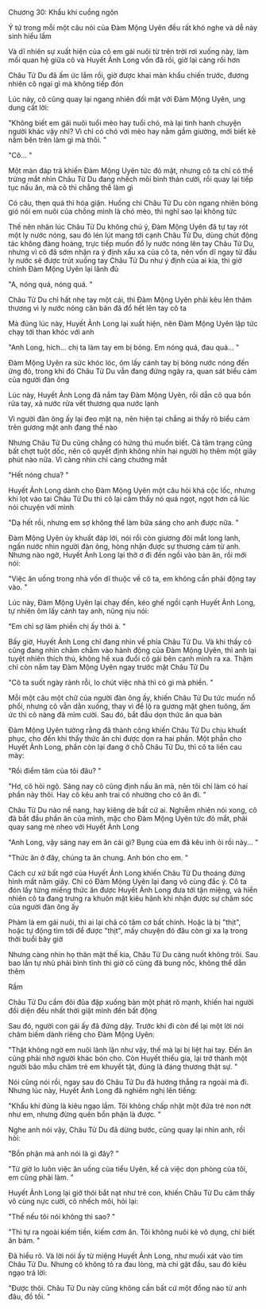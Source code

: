 




Chương 30: Khẩu khí cuồng ngôn

Ý tứ trong mỗi một câu nói của Đàm Mộng Uyên đều rất khó nghe và dễ nảy sinh hiểu lầm

Và dĩ nhiên sự xuất hiện của cô em gái nuôi từ trên trời rơi xuống này, làm mối quan hệ giữa cô và Huyết Ảnh Long vốn đã rối, giờ lại càng rối hơn

Châu Tử Du đã ấm ức lắm rồi, giờ được khai màn khẩu chiến trước, đương nhiên cô ngại gì mà không tiếp đón

Lúc này, cô cũng quay lại ngang nhiên đối mặt với Đàm Mộng Uyên, ung dung cất lời:

"Không biết em gái nuôi tuổi mèo hay tuổi chó, mà lại tinh hanh chuyện người khác vậy nhỉ? Vì chỉ có chó với mèo hay nằm gầm giường, mới biết kẻ nằm bên trên làm gì mà thôi. "

"Cô... "

Một màn đáp trả khiến Đàm Mộng Uyên tức đỏ mặt, nhưng cô ta chỉ có thể trừng mắt nhìn Châu Tử Du đang nhếch môi bình thản cười, rồi quay lại tiếp tục nấu ăn, mà cô thì chẳng thể làm gì

Có câu, thẹn quá thì hóa giận. Huống chi Châu Tử Du còn ngang nhiên bóng gió nói em nuôi của chồng mình là chó mèo, thì nghĩ sao lại không tức

Thế nên nhân lúc Châu Tử Du không chú ý, Đàm Mộng Uyên đã tự tay rót một ly nước nóng, sau đó lén lút mang tới cạnh Châu Tử Du, dùng chút động tác không đàng hoàng, trực tiếp muốn đổ ly nước nóng lên tay Châu Tử Du, nhưng vì cô đã sớm nhận ra ý định xấu xa của cô ta, nên vốn dĩ ngay từ đầu ly nước sẽ được trút xuống tay Châu Tử Du như ý định của ai kia, thì giờ chính Đàm Mộng Uyên lại lãnh đủ

"A, nóng quá, nóng quá. "


Châu Tử Du chỉ hất nhẹ tay một cái, thì Đàm Mộng Uyên phải kêu lên thảm thương vì ly nước nóng căn bản đã đổ hết lên tay cô ta

Mà đúng lúc này, Huyết Ảnh Long lại xuất hiện, nên Đàm Mộng Uyên lập tức chạy tới than khóc với anh

"Anh Long, hích... chị ta làm tay em bị bỏng. Em nóng quá, đau quá... "

Đàm Mộng Uyên ra sức khóc lóc, ôm lấy cánh tay bị bỏng nước nóng đến ửng đỏ, trong khi đó Châu Tử Du vẫn đang đứng ngây ra, quan sát biểu cảm của người đàn ông

Lúc này, Huyết Ảnh Long đã nắm tay Đàm Mộng Uyên, rồi dẫn cô qua bồn rửa tay, xả nước rửa vết thương qua nước lạnh

Vì người đàn ông ấy lại đeo mặt nạ, nên hiện tại chẳng ai thấy rõ biểu cảm trên gương mặt anh đang thế nào

Nhưng Châu Tử Du cũng chẳng có hứng thú muốn biết. Cả tâm trạng cũng bất chợt tuột dốc, nên cô quyết định không nhìn hai người họ thêm một giây phút nào nữa. Vì càng nhìn chỉ càng chướng mắt

"Hết nóng chưa? "

Huyết Ảnh Long dành cho Đàm Mộng Uyên một câu hỏi khá cộc lốc, nhưng khi lọt vào tai Châu Tử Du thì cô lại cảm thấy nó quá ngọt, ngọt hơn cả lúc nói chuyện với mình

"Dạ hết rồi, nhưng em sợ không thể làm bữa sáng cho anh được nữa. "

Đàm Mộng Uyên ủy khuất đáp lời, nói rồi còn giương đôi mắt long lanh, ngấn nước nhìn người đàn ông, hòng nhận được sự thương cảm từ anh. Nhưng nào ngờ, Huyết Ảnh Long lại thờ ơ đi đến ngồi vào bàn ăn, rồi mới nói:

"Việc ăn uống trong nhà vốn dĩ thuộc về cô ta, em không cần phải động tay vào. "

Lúc này, Đàm Mộng Uyên lại chạy đến, kéo ghế ngồi cạnh Huyết Ảnh Long, tự nhiên ôm lấy cánh tay anh, nũng nịu nói:

"Em chỉ sợ làm phiền chị ấy thôi à. "

Bấy giờ, Huyết Ảnh Long chỉ đang nhìn về phía Châu Tử Du. Và khi thấy cô cũng đang nhìn chằm chằm vào hành động của Đàm Mộng Uyên, thì anh lại tuyệt nhiên thích thú, không hề xua đuổi cô gái bên cạnh mình ra xa. Thậm chí còn nắm tay Đàm Mộng Uyên ngay trước mặt Châu Tử Du


"Cô ta suốt ngày rảnh rỗi, lo chút việc nhà thì có gì mà phiền. "

Mỗi một câu một chữ của người đàn ông ấy, khiến Châu Tử Du tức muốn nổ phổi, nhưng cô vẫn dằn xuống, thay vì để lộ ra gương mặt ghen tuông, ấm ức thì cô nàng đã mỉm cười. Sau đó, bắt đầu dọn thức ăn qua bàn

Đàm Mộng Uyên tưởng rằng đã thành công khiến Châu Tử Du chịu khuất phục, cho đến khi thấy thức ăn chỉ được dọn ra hai phần. Một phần cho Huyết Ảnh Long, phần còn lại đang ở chỗ Châu Tử Du, thì cô ta liền cau mày:

"Rồi điểm tâm của tôi đâu? "

"Hơ, cô hỏi ngộ. Sáng nay cô cũng định nấu ăn mà, nên tôi chỉ làm có hai phần này thôi. Hay cô kêu anh trai cô nhường cho cô ăn đi. "

Châu Tử Du nào nể nang, hay kiêng dè bất cứ ai. Nghiễm nhiên nói xong, cô đã bắt đầu phần ăn của mình, mặc cho Đàm Mộng Uyên tức đỏ mắt, phải quay sang mè nheo với Huyết Ảnh Long

"Anh Long, vậy sáng nay em ăn cái gì? Bụng của em đã kêu inh ỏi rồi này... "

"Thức ăn ở đây, chúng ta ăn chung. Anh bón cho em. "

Cách cư xử bất ngờ của Huyết Ảnh Long khiến Châu Tử Du thoáng đứng hình mất năm giây. Chỉ có Đàm Mộng Uyên lại đang vô cùng đắc ý. Cô ta đón lấy từng miếng thức ăn được Huyết Ảnh Long đưa tới tận miệng, và hiển nhiên cô ta đang trưng ra khuôn mặt kiêu hãnh khi nhận được sự chăm sóc của người đàn ông ấy

Phàm là em gái nuôi, thì ai lại chả có tâm cơ bất chính. Hoặc là bị "thịt", hoặc tự động tìm tới để được "thịt", mấy chuyện đó đâu còn gì xa lạ trong thời buổi bây giờ

Nhưng càng nhìn họ thân mật thế kia, Châu Tử Du càng nuốt không trôi. Sau bao lần tự nhủ phải bình tĩnh thì giờ cô cũng đã bung nốc, không thể dằn thêm

Rầm

Châu Tử Du cầm đôi đũa đập xuống bàn một phát rõ mạnh, khiến hai người đối diện đều nhất thời giật mình đến bất động

Sau đó, người con gái ấy đã đứng dậy. Trước khi đi còn để lại một lời nói châm biếm dành riêng cho Đàm Mộng Uyên:

"Thật không ngờ em nuôi lành lặn như vậy, thế mà lại bị liệt hai tay. Đến ăn cũng phải nhờ người khác bón cho. Còn Huyết thiếu gia, lại trở thành một người bảo mẫu chăm trẻ em khuyết tật, đúng là đáng thương thật sự. "


Nói cũng nói rồi, ngay sau đó Châu Tử Du đã hướng thẳng ra ngoài mà đi. Nhưng lúc này, Huyết Ảnh Long đã nghiêm nghị lên tiếng:

"Khẩu khí đúng là kiêu ngạo lắm. Tôi không chấp nhặt một đứa trẻ non nớt như em, nhưng đừng quên bổn phận là được. "

Nghe anh nói vậy, Châu Tử Du đã dừng bước, cũng quay lại nhìn anh, rồi hỏi:

"Bổn phận mà anh nói là gì đây? "

"Từ giờ lo luôn việc ăn uống của tiểu Uyên, kể cả việc dọn phòng của tôi, em cũng phải làm. "

Huyết Ảnh Long lại giở thói bắt nạt như trẻ con, khiến Châu Tử Du cảm thấy vô cùng nực cười, cô nhếch môi, hỏi lại:

"Thế nếu tôi nói không thì sao? "

"Thì tự ra ngoài kiếm tiền, kiếm cơm ăn. Tôi không nuôi kẻ vô dụng, chỉ biết ăn bám. "

Đã hiểu rõ. Và lời nói ấy từ miệng Huyết Ảnh Long, như muối xát vào tim Châu Tử Du. Nhưng cô không tỏ ra đau lòng, mà chỉ gật đầu, sau đó kiêu ngạo trả lời:

"Được thôi. Châu Tử Du này cũng không cần bất cứ một đồng nào từ anh đâu, đồ tồi. "




